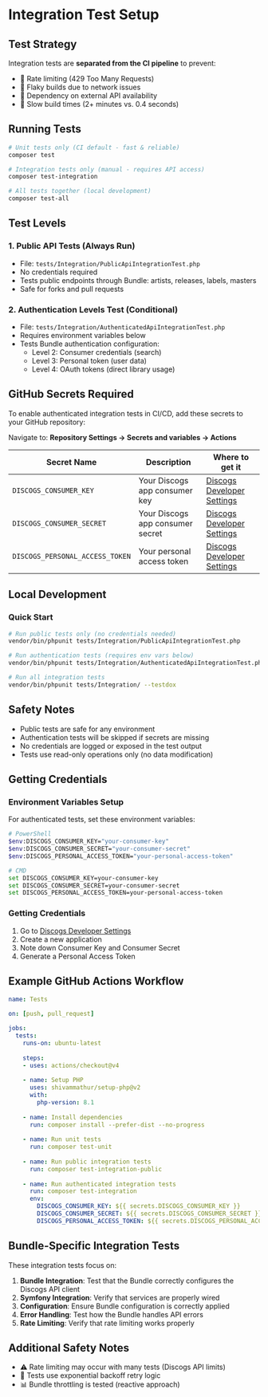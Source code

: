 # Integration Test Setup

## Test Strategy

Integration tests are **separated from the CI pipeline** to prevent:

- 🚫 Rate limiting (429 Too Many Requests)
- 🚫 Flaky builds due to network issues
- 🚫 Dependency on external API availability
- 🚫 Slow build times (2+ minutes vs. 0.4 seconds)

## Running Tests

```bash
# Unit tests only (CI default - fast & reliable)
composer test

# Integration tests only (manual - requires API access)
composer test-integration  

# All tests together (local development)
composer test-all
```

## Test Levels

### 1. Public API Tests (Always Run)

- File: `tests/Integration/PublicApiIntegrationTest.php`
- No credentials required
- Tests public endpoints through Bundle: artists, releases, labels, masters
- Safe for forks and pull requests

### 2. Authentication Levels Test (Conditional)

- File: `tests/Integration/AuthenticatedApiIntegrationTest.php`
- Requires environment variables below
- Tests Bundle authentication configuration:
  - Level 2: Consumer credentials (search)
  - Level 3: Personal token (user data)
  - Level 4: OAuth tokens (direct library usage)

## GitHub Secrets Required

To enable authenticated integration tests in CI/CD, add these secrets to your GitHub repository:

Navigate to: **Repository Settings → Secrets and variables → Actions**

| Secret Name                     | Description                      | Where to get it                                                           |
|---------------------------------|----------------------------------|---------------------------------------------------------------------------|
| `DISCOGS_CONSUMER_KEY`          | Your Discogs app consumer key    | [Discogs Developer Settings](https://www.discogs.com/settings/developers) |
| `DISCOGS_CONSUMER_SECRET`       | Your Discogs app consumer secret | [Discogs Developer Settings](https://www.discogs.com/settings/developers) |
| `DISCOGS_PERSONAL_ACCESS_TOKEN` | Your personal access token       | [Discogs Developer Settings](https://www.discogs.com/settings/developers) |

## Local Development

### Quick Start

```bash
# Run public tests only (no credentials needed)
vendor/bin/phpunit tests/Integration/PublicApiIntegrationTest.php

# Run authentication tests (requires env vars below)
vendor/bin/phpunit tests/Integration/AuthenticatedApiIntegrationTest.php

# Run all integration tests
vendor/bin/phpunit tests/Integration/ --testdox
```

## Safety Notes

- Public tests are safe for any environment
- Authentication tests will be skipped if secrets are missing
- No credentials are logged or exposed in the test output
- Tests use read-only operations only (no data modification)

## Getting Credentials

### Environment Variables Setup

For authenticated tests, set these environment variables:

```bash
# PowerShell
$env:DISCOGS_CONSUMER_KEY="your-consumer-key"
$env:DISCOGS_CONSUMER_SECRET="your-consumer-secret"
$env:DISCOGS_PERSONAL_ACCESS_TOKEN="your-personal-access-token"

# CMD
set DISCOGS_CONSUMER_KEY=your-consumer-key
set DISCOGS_CONSUMER_SECRET=your-consumer-secret
set DISCOGS_PERSONAL_ACCESS_TOKEN=your-personal-access-token
```

### Getting Credentials

1. Go to [Discogs Developer Settings](https://www.discogs.com/settings/developers)
2. Create a new application
3. Note down Consumer Key and Consumer Secret
4. Generate a Personal Access Token

## Example GitHub Actions Workflow

```yaml
name: Tests

on: [push, pull_request]

jobs:
  tests:
    runs-on: ubuntu-latest
    
    steps:
    - uses: actions/checkout@v4
    
    - name: Setup PHP
      uses: shivammathur/setup-php@v2
      with:
        php-version: 8.1
        
    - name: Install dependencies
      run: composer install --prefer-dist --no-progress
      
    - name: Run unit tests
      run: composer test-unit
      
    - name: Run public integration tests
      run: composer test-integration-public
      
    - name: Run authenticated integration tests
      run: composer test-integration
      env:
        DISCOGS_CONSUMER_KEY: ${{ secrets.DISCOGS_CONSUMER_KEY }}
        DISCOGS_CONSUMER_SECRET: ${{ secrets.DISCOGS_CONSUMER_SECRET }}
        DISCOGS_PERSONAL_ACCESS_TOKEN: ${{ secrets.DISCOGS_PERSONAL_ACCESS_TOKEN }}
```

## Bundle-Specific Integration Tests

These integration tests focus on:

1. **Bundle Integration**: Test that the Bundle correctly configures the Discogs API client
2. **Symfony Integration**: Verify that services are properly wired
3. **Configuration**: Ensure Bundle configuration is correctly applied
4. **Error Handling**: Test how the Bundle handles API errors
5. **Rate Limiting**: Verify that rate limiting works properly

## Additional Safety Notes

- ⚠️ Rate limiting may occur with many tests (Discogs API limits)
- 🔄 Tests use exponential backoff retry logic
- 📊 Bundle throttling is tested (reactive approach)

